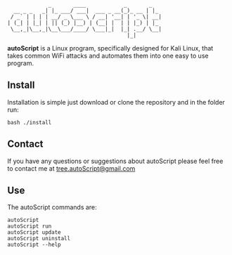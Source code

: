                  _       ____            _       _
      __ _ _   _| |_ ___/ ___|  ___ _ __(_)_ __ | |_
     / _` | | | | __/ _ \___ \ / __| '__| | '_ \| __|
    | (_| | |_| | || (_) |__) | (__| |  | | |_) | |_
     \__,_|\__,_|\__\___/____/ \___|_|  |_| .__/ \__|
                                          |_|

**autoScript** is a Linux program, specifically designed for Kali Linux, that takes common WiFi attacks and automates them into one easy to use program.

## Install
Installation is simple just download or clone the repository and in the folder run:

    bash ./install

## Contact
If you have any questions or suggestions about autoScript please feel free to contact me at tree.autoScript@gmail.com

## Use
The autoScript commands are:

    autoScript
    autoScript run
    autoScript update
    autoScript uninstall
    autoScript --help

